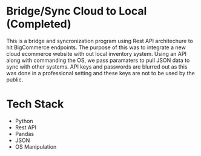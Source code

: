 # Bridge/Sync Cloud to Local (Completed)

This is a bridge and syncronization program using Rest API architechure to hit BigCommerce endpoints.
The purpose of this was to integrate a new cloud ecommerce website with out local inventory system.
Using an API along with commanding the OS, we pass paramaters to pull JSON data to sync with other systems.
API keys and passwords are blurred out as this was done in a professional setting and these keys are not to be used by the public.


# Tech Stack
* Python
* Rest API
* Pandas
* JSON
* OS Manipulation 
